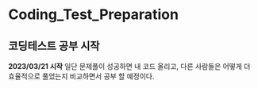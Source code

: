 # Coding_Test_Preparation

## 코딩테스트 공부 시작
**2023/03/21 시작**
일단 문제풀이 성공하면 내 코드 올리고, 다른 사람들은 어떻게 더 효율적으로 풀었는지 비교하면서 공부 할 예정이다.
